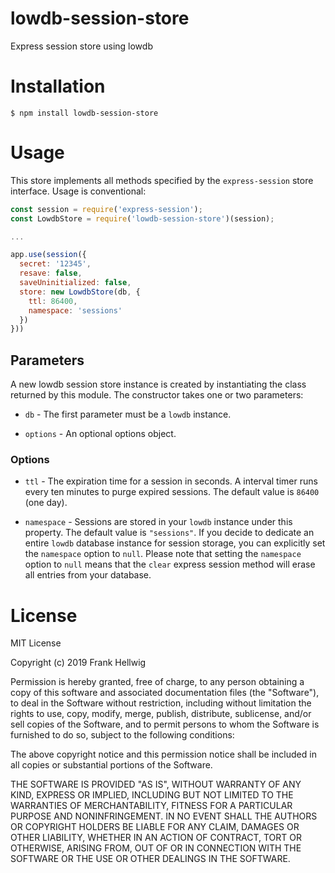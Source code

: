 # lowdb-session-store

Express session store using lowdb

# Installation

```
$ npm install lowdb-session-store
```

# Usage

This store implements all methods specified by the `express-session` store interface. Usage is conventional:

```javascript
const session = require('express-session');
const LowdbStore = require('lowdb-session-store')(session);

...

app.use(session({
  secret: '12345',
  resave: false,
  saveUninitialized: false,
  store: new LowdbStore(db, {
    ttl: 86400,
    namespace: 'sessions'
  })
}))
```

## Parameters

A new lowdb session store instance is created by instantiating the class returned by this module. The constructor takes one or two parameters:

- `db` - The first parameter must be a `lowdb` instance.

- `options` - An optional options object.

### Options

- `ttl` - The expiration time for a session in seconds. A interval timer runs every ten minutes to purge expired sessions. The default value is `86400` (one day).

- `namespace` - Sessions are stored in your `lowdb` instance under this property. The default value is `"sessions"`. If you decide to dedicate an entire `lowdb` database instance for session storage, you can explicitly set the `namespace` option to `null`. Please note that setting the `namespace` option to `null` means that the `clear` express session method will erase all entries from your database.

# License

MIT License

Copyright (c) 2019 Frank Hellwig

Permission is hereby granted, free of charge, to any person obtaining a copy
of this software and associated documentation files (the "Software"), to deal
in the Software without restriction, including without limitation the rights
to use, copy, modify, merge, publish, distribute, sublicense, and/or sell
copies of the Software, and to permit persons to whom the Software is
furnished to do so, subject to the following conditions:

The above copyright notice and this permission notice shall be included in all
copies or substantial portions of the Software.

THE SOFTWARE IS PROVIDED "AS IS", WITHOUT WARRANTY OF ANY KIND, EXPRESS OR
IMPLIED, INCLUDING BUT NOT LIMITED TO THE WARRANTIES OF MERCHANTABILITY,
FITNESS FOR A PARTICULAR PURPOSE AND NONINFRINGEMENT. IN NO EVENT SHALL THE
AUTHORS OR COPYRIGHT HOLDERS BE LIABLE FOR ANY CLAIM, DAMAGES OR OTHER
LIABILITY, WHETHER IN AN ACTION OF CONTRACT, TORT OR OTHERWISE, ARISING FROM,
OUT OF OR IN CONNECTION WITH THE SOFTWARE OR THE USE OR OTHER DEALINGS IN THE
SOFTWARE.

